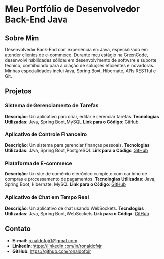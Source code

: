 # Meu Portfólio de Desenvolvedor Back-End Java

## Sobre Mim
Desenvolvedor Back-End com experiência em Java, especializado em atender clientes de e-commerce. Durante meu estágio na GreenCode, desenvolvi habilidades sólidas em desenvolvimento de software e suporte técnico, contribuindo para a criação de soluções eficientes e inovadoras. Minhas especialidades inclui Java, Spring Boot, Hibernate, APIs RESTful e Git.

## Projetos

### Sistema de Gerenciamento de Tarefas
**Descrição**: Um aplicativo para criar, editar e gerenciar tarefas.
**Tecnologias Utilizadas**: Java, Spring Boot, MySQL
**Link para o Código**: [GitHub](https://github.com/seu-usuario/sistema-gerenciamento-tarefas)

### Aplicativo de Controle Financeiro
**Descrição**: Um sistema para gerenciar finanças pessoais.
**Tecnologias Utilizadas**: Java, Spring Boot, PostgreSQL
**Link para o Código**: [GitHub](https://github.com/seu-usuario/aplicativo-controle-financeiro)

### Plataforma de E-commerce
**Descrição**: Um site de comércio eletrônico completo com carrinho de compras e processamento de pagamentos.
**Tecnologias Utilizadas**: Java, Spring Boot, Hibernate, MySQL
**Link para o Código**: [GitHub](https://github.com/seu-usuario/plataforma-ecommerce)

### Aplicativo de Chat em Tempo Real
**Descrição**: Um aplicativo de chat usando WebSockets.
**Tecnologias Utilizadas**: Java, Spring Boot, WebSockets
**Link para o Código**: [GitHub](https://github.com/seu-usuario/aplicativo-chat-tempo-real)

## Contato
- **E-mail**: ronaldofojr1@gmail.com
- **LinkedIn**: https://linkedin.com/in/ronaldofojr
- **GitHub**: https://github.com/ronaldofojr
